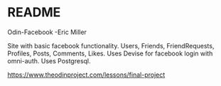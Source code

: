 # README

Odin-Facebook
-Eric Miller

Site with basic facebook functionality. Users, Friends, FriendRequests, Profiles, Posts, Comments, Likes. Uses Devise for facebook login with omni-auth. Uses Postgresql.

https://www.theodinproject.com/lessons/final-project


